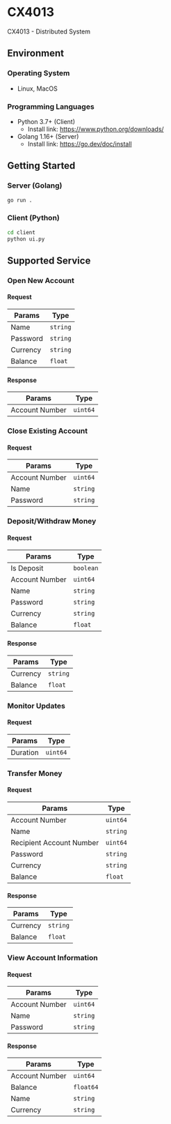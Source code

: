 # CX4013

CX4013 - Distributed System

## Environment

### Operating System

- Linux, MacOS

### Programming Languages

- Python 3.7+ (Client)
    - Install link: https://www.python.org/downloads/
- Golang 1.16+ (Server)
    - Install link: https://go.dev/doc/install

## Getting Started

### Server (Golang)

```bash
go run .
```

### Client (Python)

```bash
cd client
python ui.py
```

## Supported Service

### Open New Account

#### Request

| Params   | Type         |
| -------- | ------------ |
| Name     | ```string``` |
| Password | ```string``` |
| Currency | ```string``` |
| Balance  | ```float```  |

#### Response

| Params         | Type       |
| -------------- | ---------  |
| Account Number |```uint64```|

### Close Existing Account

#### Request

| Params         | Type         |
| -------------- | ------------ |
| Account Number | ```uint64``` |
| Name           | ```string``` |
| Password       | ```string``` |

### Deposit/Withdraw Money

#### Request

| Params         | Type         |
| -------------- | ------------ |
| Is Deposit     | ```boolean```|
| Account Number | ```uint64``` |
| Name           | ```string``` |
| Password       | ```string``` |
| Currency       | ```string``` |
| Balance        | ```float```  |

#### Response

| Params   | Type        |
| -------- | ----------- |
| Currency | ```string```|
| Balance  | ```float``` |

### Monitor Updates

#### Request

| Params   | Type      |
| -------- | --------- |
| Duration | ```uint64```|

### Transfer Money

#### Request

| Params                   | Type         |
| ------------------------ | ------------ |
| Account Number           | ```uint64``` |
| Name                     | ```string``` |
| Recipient Account Number | ```uint64``` |
| Password                 | ```string``` |
| Currency                 | ```string``` |
| Balance                  | ```float```  |

#### Response

| Params   | Type        |
| -------- | ----------- |
| Currency | ```string```|
| Balance  | ```float``` |

### View Account Information

#### Request

| Params         | Type         |
|----------------|--------------|
| Account Number | ```uint64``` |
| Name           | ```string``` |
| Password       | ```string``` |

#### Response

| Params         | Type          |
|----------------|---------------|
| Account Number | ```uint64```  |
| Balance        | ```float64``` |
| Name           | ```string```  |
| Currency       | ```string```  |